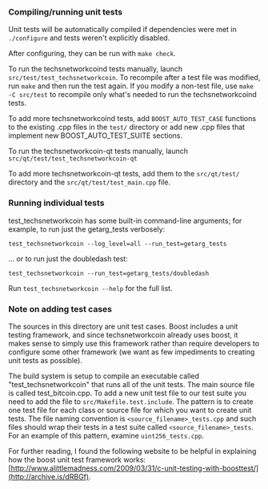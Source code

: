 ### Compiling/running unit tests

Unit tests will be automatically compiled if dependencies were met in `./configure`
and tests weren't explicitly disabled.

After configuring, they can be run with `make check`.

To run the techsnetworkcoind tests manually, launch `src/test/test_techsnetworkcoin`. To recompile
after a test file was modified, run `make` and then run the test again. If you
modify a non-test file, use `make -C src/test` to recompile only what's needed
to run the techsnetworkcoind tests.

To add more techsnetworkcoind tests, add `BOOST_AUTO_TEST_CASE` functions to the existing
.cpp files in the `test/` directory or add new .cpp files that
implement new BOOST_AUTO_TEST_SUITE sections.

To run the techsnetworkcoin-qt tests manually, launch `src/qt/test/test_techsnetworkcoin-qt`

To add more techsnetworkcoin-qt tests, add them to the `src/qt/test/` directory and
the `src/qt/test/test_main.cpp` file.

### Running individual tests

test_techsnetworkcoin has some built-in command-line arguments; for
example, to run just the getarg_tests verbosely:

    test_techsnetworkcoin --log_level=all --run_test=getarg_tests

... or to run just the doubledash test:

    test_techsnetworkcoin --run_test=getarg_tests/doubledash

Run `test_techsnetworkcoin --help` for the full list.

### Note on adding test cases

The sources in this directory are unit test cases.  Boost includes a
unit testing framework, and since techsnetworkcoin already uses boost, it makes
sense to simply use this framework rather than require developers to
configure some other framework (we want as few impediments to creating
unit tests as possible).

The build system is setup to compile an executable called "test_techsnetworkcoin"
that runs all of the unit tests.  The main source file is called
test_bitcoin.cpp. To add a new unit test file to our test suite you need
to add the file to `src/Makefile.test.include`. The pattern is to create
one test file for each class or source file for which you want to create
unit tests.  The file naming convention is `<source_filename>_tests.cpp`
and such files should wrap their tests in a test suite
called `<source_filename>_tests`. For an example of this pattern,
examine `uint256_tests.cpp`.

For further reading, I found the following website to be helpful in
explaining how the boost unit test framework works:
[http://www.alittlemadness.com/2009/03/31/c-unit-testing-with-boosttest/](http://archive.is/dRBGf).
